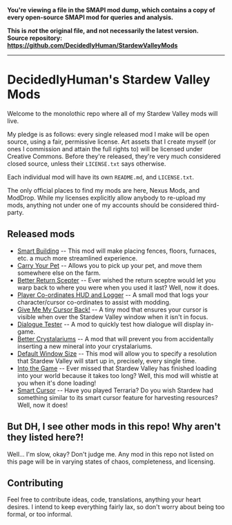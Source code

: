 **You're viewing a file in the SMAPI mod dump, which contains a copy of every open-source SMAPI mod
for queries and analysis.**

**This is _not_ the original file, and not necessarily the latest version.**  
**Source repository: https://github.com/DecidedlyHuman/StardewValleyMods**

----

# DecidedlyHuman's Stardew Valley Mods

Welcome to the monolothic repo where all of my Stardew Valley mods will live.

My pledge is as follows: every single released mod I make will be open source, using a fair, permissive license. Art assets that I create myself (or ones I commission and attain the full rights to) will be licensed under Creative Commons. Before they're released, they're very much considered closed source, unless their `LICENSE.txt` says otherwise.

Each individual mod will have its own `README.md`, and `LICENSE.txt`.

The only official places to find my mods are here, Nexus Mods, and ModDrop. While my licenses explicitly allow anybody to re-upload my mods, anything not under one of my accounts should be considered third-party.

## Released mods
* [Smart Building](https://www.nexusmods.com/stardewvalley/mods/11158) -- This mod will make placing fences, floors, furnaces, etc. a much more streamlined experience.
* [Carry Your Pet](https://www.nexusmods.com/stardewvalley/mods/13009) -- Allows you to pick up your pet, and move them somewhere else on the farm.
* [Better Return Scepter](https://www.nexusmods.com/stardewvalley/mods/11610) -- Ever wished the return sceptre would let you warp back to where you were when you used it last? Well, now it does.
* [Player Co-ordinates HUD and Logger](https://www.nexusmods.com/stardewvalley/mods/7969) -- A small mod that logs your character/cursor co-ordinates to assist with modding.
* [Give Me My Cursor Back!](https://www.nexusmods.com/stardewvalley/mods/9976) -- A tiny mod that ensures your cursor is visible when over the Stardew Valley window when it isn't in focus.
* [Dialogue Tester](https://www.nexusmods.com/stardewvalley/mods/9887) -- A mod to quickly test how dialogue will display in-game.
* [Better Crystalariums](https://www.nexusmods.com/stardewvalley/mods/10907) -- A mod that will prevent you from accidentally inserting a new mineral into your crystalariums.
* [Default Window Size](https://www.nexusmods.com/stardewvalley/mods/10939) -- This mod will allow you to specify a resolution that Stardew Valley will start up in, precisely, every single time.
* [Into the Game](https://www.nexusmods.com/stardewvalley/mods/12826) -- Ever missed that Stardew Valley has finished loading into your world because it takes too long? Well, this mod will whistle at you when it's done loading!
* [Smart Cursor](https://www.nexusmods.com/stardewvalley/mods/13268) -- Have you played Terraria? Do you wish Stardew had something similar to its smart cursor feature for harvesting resources? Well, now it does!

## But DH, I see other mods in this repo! Why aren't they listed here?!
Well... I'm slow, okay? Don't judge me. Any mod in this repo not listed on this page will be in varying states of chaos, completeness, and licensing.

## Contributing
Feel free to contribute ideas, code, translations, anything your heart desires. I intend to keep everything fairly lax, so don't worry about being too formal, or too informal.

